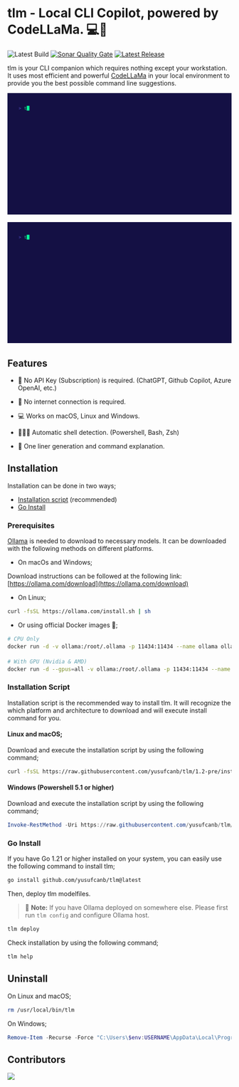 # tlm - Local CLI Copilot, powered by CodeLLaMa. 💻🦙

![Latest Build](https://img.shields.io/github/actions/workflow/status/yusufcanb/tlm/build.yaml?style=for-the-badge&logo=github)
[![Sonar Quality Gate](https://img.shields.io/sonar/quality_gate/yusufcanb_tlm?server=https%3A%2F%2Fsonarcloud.io&style=for-the-badge&logo=sonar)](https://sonarcloud.io/project/overview?id=yusufcanb_tlm)
[![Latest Release](https://img.shields.io/github/v/release/yusufcanb/tlm?display_name=release&style=for-the-badge&logo=github&link=https%3A%2F%2Fgithub.com%2Fyusufcanb%2Ftlm%2Freleases)](https://github.com/yusufcanb/tlm/releases)


tlm is your CLI companion which requires nothing except your workstation. It uses most efficient and powerful [CodeLLaMa](https://ai.meta.com/blog/code-llama-large-language-model-coding/) in your local environment to provide you the best possible command line suggestions.

![Suggest](./assets/suggest.gif)

![Explain](./assets/explain.gif)


## Features

- 💸 No API Key (Subscription) is required. (ChatGPT, Github Copilot, Azure OpenAI, etc.)

- 📡 No internet connection is required.

- 💻 Works on macOS, Linux and Windows.

- 👩🏻‍💻 Automatic shell detection. (Powershell, Bash, Zsh)

- 🚀 One liner generation and command explanation.


## Installation

Installation can be done in two ways;

- [Installation script](#installation-script) (recommended)
- [Go Install](#go-install)

### Prerequisites

[Ollama](https://ollama.com/) is needed to download to necessary models.
It can be downloaded with the following methods on different platforms.

- On macOs and Windows;

Download instructions can be followed at the following link: [https://ollama.com/download](https://ollama.com/download)

- On Linux;

```bash
curl -fsSL https://ollama.com/install.sh | sh
```

- Or using official Docker images 🐳;

```bash
# CPU Only
docker run -d -v ollama:/root/.ollama -p 11434:11434 --name ollama ollama/ollama

# With GPU (Nvidia & AMD)
docker run -d --gpus=all -v ollama:/root/.ollama -p 11434:11434 --name ollama ollama/ollama
```

###  Installation Script

Installation script is the recommended way to install tlm.
It will recognize the which platform and architecture to download and will execute install command for you.

#### Linux and macOS;


Download and execute the installation script by using the following command;

```bash
curl -fsSL https://raw.githubusercontent.com/yusufcanb/tlm/1.2-pre/install.sh | sudo -E bash
```

#### Windows (Powershell 5.1 or higher)

Download and execute the installation script by using the following command;

```powershell
Invoke-RestMethod -Uri https://raw.githubusercontent.com/yusufcanb/tlm/1.2-pre/install.ps1 | Invoke-Expression
```

### Go Install

If you have Go 1.21 or higher installed on your system, you can easily use the following command to install tlm;

```bash
go install github.com/yusufcanb/tlm@latest
```

Then, deploy tlm modelfiles.

> :memo: **Note:** If you have Ollama deployed on somewhere else. Please first run `tlm config` and configure Ollama host.

```bash
tlm deploy
```

Check installation by using the following command;

```bash
tlm help
```

## Uninstall

On Linux and macOS;

```bash
rm /usr/local/bin/tlm
```

On Windows;

```powershell
Remove-Item -Recurse -Force "C:\Users\$env:USERNAME\AppData\Local\Programs\tlm"
```

## Contributors

 <a href = "https://github.com/yusufcanb/tlm/graphs/contributors">
   <img src = "https://contrib.rocks/image?repo=yusufcanb/tlm"/>
 </a>
